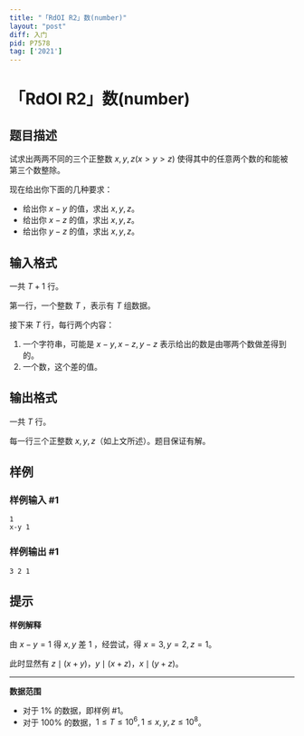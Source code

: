 ```yaml
---
title: "「RdOI R2」数(number)"
layout: "post"
diff: 入门
pid: P7578
tag: ['2021']
---
```

# 「RdOI R2」数(number)
## 题目描述

试求出两两不同的三个正整数 $x,y,z(x\gt y\gt z)$ 使得其中的任意两个数的和能被第三个数整除。

现在给出你下面的几种要求：

- 给出你 $x-y$ 的值，求出 $x,y,z$。
- 给出你 $x-z$ 的值，求出 $x,y,z$。
- 给出你 $y-z$ 的值，求出 $x,y,z$。
## 输入格式

一共 $T+1$ 行。

第一行，一个整数 $T$ ，表示有 $T$ 组数据。

接下来 $T$ 行，每行两个内容：

1. 一个字符串，可能是 $x-y,x-z,y-z$ 表示给出的数是由哪两个数做差得到的。
2. 一个数，这个差的值。
## 输出格式

一共 $T$ 行。

每一行三个正整数 $x,y,z$（如上文所述）。题目保证有解。
## 样例

### 样例输入 #1
```
1
x-y 1
```
### 样例输出 #1
```
3 2 1
```
## 提示

**样例解释**

由 $x-y=1$ 得 $x,y$ 差 $1$ ，经尝试，得 $x=3,y=2,z=1$。

此时显然有 $z\mid (x+y)$，$y\mid (x+z)$，$x\mid (y+z)$。

---

**数据范围**

- 对于 $1\%$ 的数据，即样例 \#1。
- 对于 $100\%$ 的数据，$1\le T\le 10^6,1\le x,y,z\le10^8$。
